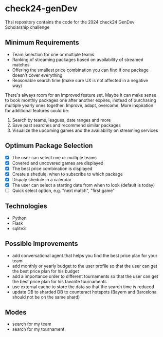 # check24-genDev
Thsi repository contains the code for the 2024 check24 GenDev Scholarship challenge

## Minimum Requirements
- Team selection for one or multiple teams
- Ranking of streaming packages based on availability of streamed matches
- Offering the smallest price combination you can find if one package doesn't cover everything
- Reasonable search time (make sure UX is not affected in a negative way)

There's always room for an improved feature set. Maybe it can make sense to book monthly packages one after another expires, instead of purchasing multiple yearly ones together. Improve, adapt, overcome.
More inspiration for additional features could be:

1. Search by teams, leagues, date ranges and more
2. Save past searches and recommend similar packages
3. Visualize the upcoming games and the availability on streaming services



## Optimum Package Selection
- [X] The user can select one or multiple teams
- [X] Covered and uncovered games are displayed
- [X] The best price combination is displayed
- [X] Create a shedule, when to subscribe to which package
- [X] Dispaly shedule in a calendar
- [X] The user can select a starting date from when to look (default is today)
- [ ] Quick select option, e.g. "next match", "first game"

## Technologies
- Python
- Flask
- sqlite3

## Possible Improvements
- add conversational agent that helps you find the best price plan for your team
- add monthly or yearly budget to the user profile so that the user can get the best price plan for his budget
- add a importance order to different tournaments so that the user can get the best price plan for his favorite tournaments
- use external cache to store the data so that the search time is reduced
- update DB to sharded DB to counteract hotspots (Bayern and Barcelona should not be on the same shard)

## Modes
- search for my team
- search for my tournament